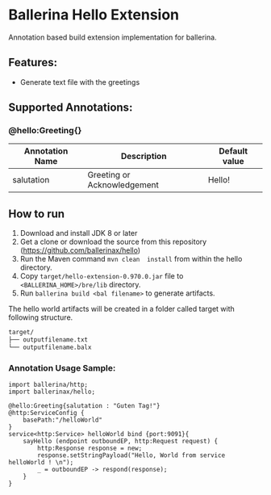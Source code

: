 # Ballerina Hello Extension
 
Annotation based build extension implementation for ballerina. 

## Features:
- Generate text file with the greetings 


## Supported Annotations:

### @hello:Greeting{}
|**Annotation Name**|**Description**|**Default value**|
|--|--|--|
|salutation|Greeting or Acknowledgement|Hello!|


## How to run

1. Download and install JDK 8 or later
2. Get a clone or download the source from this repository (https://github.com/ballerinax/hello)
3. Run the Maven command ``mvn clean  install`` from within the hello directory.
4. Copy ``target/hello-extension-0.970.0.jar`` file to ``<BALLERINA_HOME>/bre/lib`` directory.
5. Run ``ballerina build <bal filename>`` to generate artifacts.

The hello world artifacts will be created in a folder called target with following structure.
```bash
target/
├── outputfilename.txt
└── outputfilename.balx
```

### Annotation Usage Sample:
```ballerina
import ballerina/http;
import ballerinax/hello;

@hello:Greeting{salutation : "Guten Tag!"}
@http:ServiceConfig {
    basePath:"/helloWorld"
}
service<http:Service> helloWorld bind {port:9091}{
    sayHello (endpoint outboundEP, http:Request request) {
        http:Response response = new;
        response.setStringPayload("Hello, World from service helloWorld ! \n");
        _ = outboundEP -> respond(response);
    }
}
```
